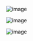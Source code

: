 

![image](https://github.com/Vedant-3/WorkIndia-Frontend/assets/114983159/fe4c1c26-9c2e-4b41-9a88-0464391c817d)


![image](https://github.com/Vedant-3/WorkIndia-Frontend/assets/114983159/8939694b-94dd-45b3-9823-132d0f382cb2)

![image](https://github.com/Vedant-3/WorkIndia-Frontend/assets/114983159/1a7ab6b0-f56a-4fa8-9285-8fafd2698fc3)
